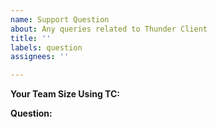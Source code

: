 ```yaml
---
name: Support Question
about: Any queries related to Thunder Client
title: ''
labels: question
assignees: ''

---
```


**Your Team Size Using TC:**
<!--- How many team members using Thunder Client, will help to improve the product --->

**Question:**
